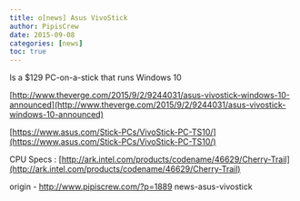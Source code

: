 ```yaml
---
title: o[news] Asus VivoStick
author: PipisCrew
date: 2015-09-08
categories: [news]
toc: true
---
```


Is a $129 PC-on-a-stick that runs Windows 10

[http://www.theverge.com/2015/9/2/9244031/asus-vivostick-windows-10-announced](http://www.theverge.com/2015/9/2/9244031/asus-vivostick-windows-10-announced)

[https://www.asus.com/Stick-PCs/VivoStick-PC-TS10/](https://www.asus.com/Stick-PCs/VivoStick-PC-TS10/)

CPU Specs :
[http://ark.intel.com/products/codename/46629/Cherry-Trail](http://ark.intel.com/products/codename/46629/Cherry-Trail)

origin - http://www.pipiscrew.com/?p=1889 news-asus-vivostick